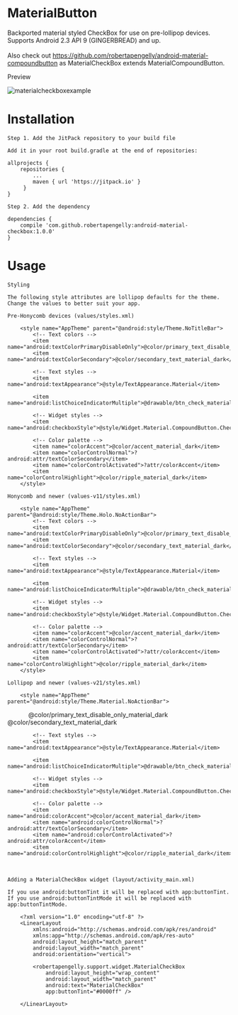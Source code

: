 # MaterialButton

Backported material styled CheckBox for use on pre-lollipop devices. Supports Android 2.3 API 9 (GINGERBREAD) and up.<br /><br />
Also check out https://github.com/robertapengelly/android-material-compoundbutton as MaterialCheckBox extends MaterialCompoundButton.

Preview

![materialcheckboxexample](https://cloud.githubusercontent.com/assets/5245027/22631391/1f3975fe-ec04-11e6-94ec-c594f3995a83.gif)

# Installation

    Step 1. Add the JitPack repository to your build file
    
    Add it in your root build.gradle at the end of repositories:
    
    allprojects {
        repositories {
            ...
            maven { url 'https://jitpack.io' }
         }
    }
    
    Step 2. Add the dependency
    
    dependencies {
        compile 'com.github.robertapengelly:android-material-checkbox:1.0.0'
    }

# Usage

    Styling
    
    The following style attributes are lollipop defaults for the theme. Change the values to better suit your app.
    
    Pre-Honycomb devices (values/styles.xml)
    
        <style name="AppTheme" parent="@android:style/Theme.NoTitleBar">
            <!-- Text colors -->
            <item name="android:textColorPrimaryDisableOnly">@color/primary_text_disable_only_material_dark</item>
            <item name="android:textColorSecondary">@color/secondary_text_material_dark</item>
            
            <!-- Text styles -->
            <item name="android:textAppearance">@style/TextAppearance.Material</item>
            
            <item name="android:listChoiceIndicatorMultiple">@drawable/btn_check_material_anim</item>
            
            <!-- Widget styles -->
            <item name="android:checkboxStyle">@style/Widget.Material.CompoundButton.CheckBox</item>
            
            <!-- Color palette -->
            <item name="colorAccent">@color/accent_material_dark</item>
            <item name="colorControlNormal">?android:attr/textColorSecondary</item>
            <item name="colorControlActivated">?attr/colorAccent</item>
            <item name="colorControlHighlight">@color/ripple_material_dark</item>
        </style>
    
    Honycomb and newer (values-v11/styles.xml)
    
        <style name="AppTheme" parent="@android:style/Theme.Holo.NoActionBar">
            <!-- Text colors -->
            <item name="android:textColorPrimaryDisableOnly">@color/primary_text_disable_only_material_dark</item>
            <item name="android:textColorSecondary">@color/secondary_text_material_dark</item>
            
            <!-- Text styles -->
            <item name="android:textAppearance">@style/TextAppearance.Material</item>
            
            <item name="android:listChoiceIndicatorMultiple">@drawable/btn_check_material_anim</item>
            
            <!-- Widget styles -->
            <item name="android:checkboxStyle">@style/Widget.Material.CompoundButton.CheckBox</item>
            
            <!-- Color palette -->
            <item name="colorAccent">@color/accent_material_dark</item>
            <item name="colorControlNormal">?android:attr/textColorSecondary</item>
            <item name="colorControlActivated">?attr/colorAccent</item>
            <item name="colorControlHighlight">@color/ripple_material_dark</item>
        </style>
    
    Lollipop and newer (values-v21/styles.xml)
    
        <style name="AppTheme" parent="@android:style/Theme.Material.NoActionBar">
            <!-- Text colors -->
            <item name="android:textColorPrimaryDisableOnly">@color/primary_text_disable_only_material_dark</item>
            <item name="android:textColorSecondary">@color/secondary_text_material_dark</item>
            
            <!-- Text styles -->
            <item name="android:textAppearance">@style/TextAppearance.Material</item>
            
            <item name="android:listChoiceIndicatorMultiple">@drawable/btn_check_material_anim</item>
            
            <!-- Widget styles -->
            <item name="android:checkboxStyle">@style/Widget.Material.CompoundButton.CheckBox</item>
            
            <!-- Color palette -->
            <item name="android:colorAccent">@color/accent_material_dark</item>
            <item name="android:colorControlNormal">?android:attr/textColorSecondary</item>
            <item name="android:colorControlActivated">?android:attr/colorAccent</item>
            <item name="android:colorControlHighlight">@color/ripple_material_dark</item>
        </style>
    
    Adding a MaterialCheckBox widget (layout/activity_main.xml)
    
    If you use android:buttonTint it will be replaced with app:buttonTint.
    If you use android:buttonTintMode it will be replaced with app:buttonTintMode.
    
        <?xml version="1.0" encoding="utf-8" ?>
        <LinearLayout
            xmlns:android="http://schemas.android.com/apk/res/android"
            xmlns:app="http://schemas.android.com/apk/res-auto"
            android:layout_height="match_parent"
            android:layout_width="match_parent"
            android:orientation="vertical">
            
            <robertapengelly.support.widget.MaterialCheckBox
                android:layout_height="wrap_content"
                android:layout_width="match_parent"
                android:text="MaterialCheckBox"
                app:buttonTint="#0000ff" />
        
        </LinearLayout>
